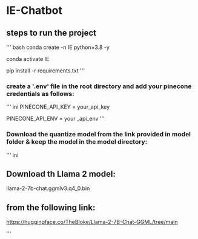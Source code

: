 # IE-Chatbot

## steps to run the project
''' bash
conda create -n IE python=3.8 -y

conda activate IE

pip install -r requirements.txt
'''
### create a '.env' file in the root directory and add your pinecone credentials as follows:

''' ini
PINECONE_API_KEY = your_api_key

PINECONE_API_ENV = your _api_env
'''
### Download the quantize model from the link provided in model folder & keep the model in the model directory:

''' ini
## Download th Llama 2 model:

llama-2-7b-chat.ggmlv3.q4_0.bin

## from the following link:

https://huggingface.co/TheBloke/Llama-2-7B-Chat-GGML/tree/main

'''



